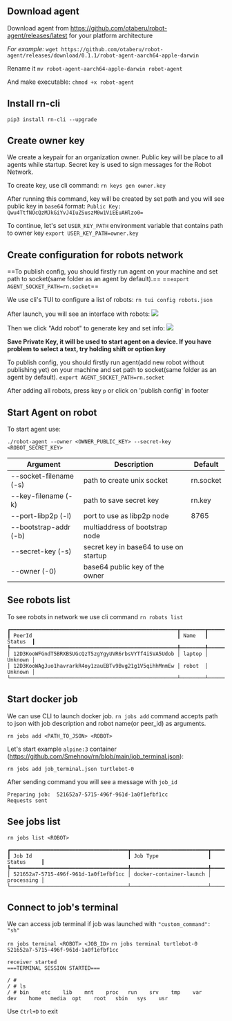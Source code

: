 ## Download agent
Download agent from https://github.com/otaberu/robot-agent/releases/latest for your platform architecture

*For example:*
`wget https://github.com/otaberu/robot-agent/releases/download/0.1.1/robot-agent-aarch64-apple-darwin`

Rename it 
`mv robot-agent-aarch64-apple-darwin robot-agent`

And make executable:
`chmod +x robot-agent`

## Install rn-cli
`pip3 install rn-cli --upgrade`

## Create owner key
We create a keypair for an organization owner.  Public key will be place to all agents while startup. Secret key is used to sign messages for the Robot Network.

To create key, use cli command:
`rn keys gen owner.key`

After running this command, key will be created by set path and you will see public key in `base64` format:
`Public Key: Qwu4TtfNOcQzMJkGiYvJ4IuZSuszM0w1ViEEuAHlzo0=`

To continue, let's set `USER_KEY_PATH` environment variable that contains path to owner key
`export USER_KEY_PATH=owner.key`
## Create configuration for robots network
==To publish config, you should firstly run agent on your machine and set path to socket(same folder as an agent by default).==
==`export AGENT_SOCKET_PATH=rn.socket`==

We use cli's TUI to configure a list of robots:
`rn tui config robots.json`

After launch, you will see an interface with robots:
![](https://i.ibb.co/PQfm3zy/Pasted-image-20240812210939.png)

Then we click "Add robot" to generate key and set info:
![](https://i.ibb.co/Ykv83KF/Pasted-image-20240812211358.png)


**Save Private Key, it will be used to start agent on a device. If you have problem to select a text, try holding shift or option key**

To publish config, you should firstly run agent(add new robot without publishing yet) on your machine and set path to socket(same folder as an agent by default).
`export AGENT_SOCKET_PATH=rn.socket`

After adding all robots, press key `p` or click on 'publish config' in footer

## Start Agent on robot
To start agent use:

`./robot-agent --owner <OWNER_PUBLIC_KEY> --secret-key <ROBOT_SECRET_KEY>`


| Argument               | Description                            | Default   |
| ---------------------- | -------------------------------------- | --------- |
| --socket-filename (-s) | path to create unix socket             | rn.socket |
| --key-filename (-k)    | path to save secret key                | rn.key    |
| --port-libp2p (-l)     | port to use as libp2p node             | 8765      |
| --bootstrap-addr (-b)  | multiaddress of bootstrap node         |           |
| --secret-key (-s)      | secret key in base64 to use on startup |           |
| --owner (-0)           | base64 public key of the owner         |           |
## See robots list
To see robots in network we use cli command
`rn robots list`

```
┏━━━━━━━━━━━━━━━━━━━━━━━━━━━━━━━━━━━━━━━━━━━━━━━━━━━━━━┳━━━━━━━━┳━━━━━━━━━┓
┃ PeerId                                               ┃ Name   ┃ Status  ┃
┡━━━━━━━━━━━━━━━━━━━━━━━━━━━━━━━━━━━━━━━━━━━━━━━━━━━━━━╇━━━━━━━━╇━━━━━━━━━┩
│ 12D3KooWFGndT5BRXBSUGcQzT5zgYgyUVR6rbsVYTf4iSVA5Udob │ laptop │ Unknown │
│ 12D3KooWAgJuo1havrarkR4oy1zauEBTv9Bvg21g1V5qihhMnmEw │ robot  │ Unknown │
└──────────────────────────────────────────────────────┴────────┴─────────┘
```

## Start docker job
We can use CLI to launch docker job. `rn jobs add` command accepts path to json with job description and robot name(or peer_id) as arguments.

`rn jobs add <PATH_TO_JSON> <ROBOT>`

Let's start example `alpine:3` container (https://github.com/Smehnov/rn/blob/main/job_terminal.json):

`rn jobs add job_terminal.json turtlebot-0`

After sending command you will see a message with `job_id`
```
Preparing job:  521652a7-5715-496f-961d-1a0f1efbf1cc
Requests sent
```
## See jobs list
`rn jobs list <ROBOT>`

```
┏━━━━━━━━━━━━━━━━━━━━━━━━━━━━━━━━━━━━━━┳━━━━━━━━━━━━━━━━━━━━━━━━━┳━━━━━━━━━━━━┓
┃ Job Id                               ┃ Job Type                ┃ Status     ┃
┡━━━━━━━━━━━━━━━━━━━━━━━━━━━━━━━━━━━━━━╇━━━━━━━━━━━━━━━━━━━━━━━━━╇━━━━━━━━━━━━┩
│ 521652a7-5715-496f-961d-1a0f1efbf1cc │ docker-container-launch │ processing │
└──────────────────────────────────────┴─────────────────────────┴────────────┘

```

## Connect to job's terminal

We can access job terminal if job was launched with `"custom_command": "sh"`

`rn jobs terminal <ROBOT> <JOB_ID>`
`rn jobs terminal turtlebot-0 521652a7-5715-496f-961d-1a0f1efbf1cc`

```
receiver started
===TERMINAL SESSION STARTED===

/ #
/ # ls
/ # bin    etc    lib    mnt    proc   run    srv    tmp    var
dev    home   media  opt    root   sbin   sys    usr
```

Use `Ctrl+D` to exit





